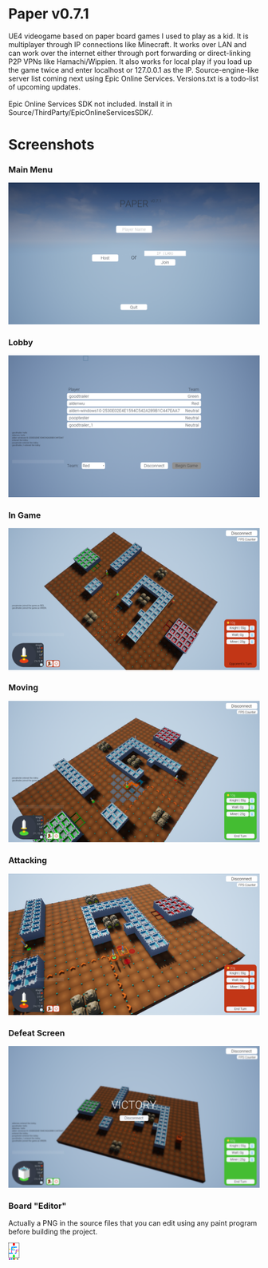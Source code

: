 # Paper v0.7.1
UE4 videogame based on paper board games I used to play as a kid. It is multiplayer through IP connections like Minecraft. It works over LAN and can work over the internet either through port forwarding or direct-linking P2P VPNs like Hamachi/Wippien. It also works for local play if you load up the game twice and enter localhost or 127.0.0.1 as the IP. Source-engine-like server list coming next using Epic Online Services. Versions.txt is a todo-list of upcoming updates.<br />
<br />
Epic Online Services SDK not included. Install it in Source/ThirdParty/EpicOnlineServicesSDK/.<br />

# Screenshots
### Main Menu
![Screenshot_00](https://raw.githubusercontent.com/goodtrailer/Paper/master/Screenshots/Screenshot_00.png)
### Lobby
![Screenshot_01](https://raw.githubusercontent.com/goodtrailer/Paper/master/Screenshots/Screenshot_01.png)
### In Game
![Screenshot_02](https://raw.githubusercontent.com/goodtrailer/Paper/master/Screenshots/Screenshot_02.png)
### Moving
![Screenshot_03](https://raw.githubusercontent.com/goodtrailer/Paper/master/Screenshots/Screenshot_03.png)
### Attacking
![Screenshot_04](https://raw.githubusercontent.com/goodtrailer/Paper/master/Screenshots/Screenshot_04.png)
### Defeat Screen
![Screenshot_05](https://raw.githubusercontent.com/goodtrailer/Paper/master/Screenshots/Screenshot_05.png)
### Board "Editor"
Actually a PNG in the source files that you can edit using any paint program before building the project.

![T_Board_BC.jpg](https://raw.githubusercontent.com/goodtrailer/Paper/master/Content/Textures/T_Board_BC.png)
